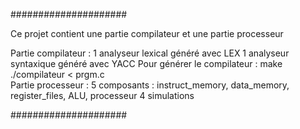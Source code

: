 #####################

Ce projet contient une partie compilateur et une partie processeur

Partie compilateur :
    1 analyseur lexical généré avec LEX
    1 analyseur syntaxique généré avec YACC
    Pour générer le compilateur : 
	make
	./compilateur < prgm.c	
Partie processeur :
    5 composants : instruct_memory, data_memory, register_files, ALU, processeur
    4 simulations


#####################
